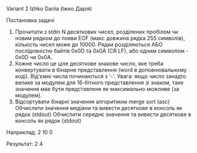 Variant 2
Izhko Dariia (Іжко Дарія)

Постановка задачі

1) Прочитати з stdin N десяткових чисел, розділених пробілом чи новим рядком до появи EOF (макс довжина рядка 255 символів), кількість чисел може до 10000.
 Рядки розділяються АБО послідовністю байтів 0x0D та 0x0A (CR LF), або одним символом - 0x0D чи 0x0A.
2) Кожне число це ціле десяткове знакове число, яке треба конвертувати в бінарне представлення (word в доповнювальному коді).
Від'ємні числа починаються з '-'.
Увага: якщо число занадто велике за модулем для 16-бітного представлення зі знаком, таке значення має бути представлене як максимально можливе (за модулем).
3) Відсортувати бінарні значення алгоритмом merge sort (asc)
Обчислити значення медіани та вивести десяткове в консоль як рядок (stdout)
Обчислити середнє значення та вивести десяткове в консоль як рядок (stdout)

Наприклад:
2 10 0

Результат:
2
4  